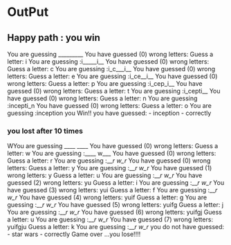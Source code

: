 # OutPut



## Happy path : you win

You are guessing _________
You have guessed (0) wrong letters: 
Guess a letter: 
i
You are guessing :i_____i__
You have guessed (0) wrong letters: 
Guess a letter: 
c
You are guessing :i_c___i__
You have guessed (0) wrong letters: 
Guess a letter: 
e
You are guessing :i_ce__i__
You have guessed (0) wrong letters: 
Guess a letter: 
p
You are guessing :i_cep_i__
You have guessed (0) wrong letters: 
Guess a letter: 
t
You are guessing :i_cepti__
You have guessed (0) wrong letters: 
Guess a letter: 
n
You are guessing :incepti_n
You have guessed (0) wrong letters: 
Guess a letter: 
o
You are guessing :inception
you Win!!
you have guessed: - inception - correctly

### you lost after 10 times 

WYou are guessing ____ ____
You have guessed (0) wrong letters: 
Guess a letter: 
w
You are guessing :____ w___
You have guessed (0) wrong letters: 
Guess a letter: 
r
You are guessing :___r w_r_
You have guessed (0) wrong letters: 
Guess a letter: 
y
You are guessing :___r w_r_
You have guessed (1) wrong letters: y
Guess a letter: 
u
You are guessing :___r w_r_
You have guessed (2) wrong letters: yu
Guess a letter: 
i
You are guessing :___r w_r_
You have guessed (3) wrong letters: yui
Guess a letter: 
f
You are guessing :___r w_r_
You have guessed (4) wrong letters: yuif
Guess a letter: 
g
You are guessing :___r w_r_
You have guessed (5) wrong letters: yuifg
Guess a letter: 
j
You are guessing :___r w_r_
You have guessed (6) wrong letters: yuifgj
Guess a letter: 
u
You are guessing :___r w_r_
You have guessed (7) wrong letters: yuifgju
Guess a letter: 
k
You are guessing :___r w_r_
you do not have guessed: - star wars -  correctly
Game over ...you lose!!!!



